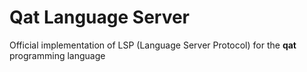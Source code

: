 # Qat Language Server

Official implementation of LSP (Language Server Protocol) for the **qat** programming language
